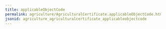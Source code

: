 ```yaml
---
title: applicableObjectCode
permalink: agriculture/AgriculturalCertificate.applicableObjectCode.html
jsonid: agriculture_agriculturalcertificate_applicableobjectcode
---
```

